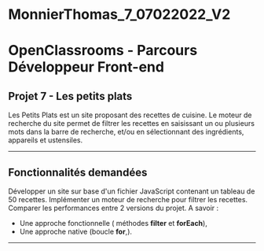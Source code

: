 # MonnierThomas_7_07022022_V2

# OpenClassrooms - Parcours Développeur Front-end

## <a id="start">Projet 7 - Les petits plats</a>

Les Petits Plats est un site proposant des recettes de cuisine.
Le moteur de recherche du site permet de filtrer les recettes en saisissant un ou plusieurs mots dans la barre de recherche, et/ou en sélectionnant des ingrédients, appareils et ustensiles.

---

## Fonctionnalités demandées

Développer un site sur base d'un fichier JavaScript contenant un tableau de 50 recettes.
Implémenter un moteur de recherche pour filtrer les recettes.
Comparer les performances entre 2 versions du projet. A savoir :

- Une approche fonctionnelle ( méthodes **filter** et **forEach**),
- Une approche native (boucle **for**,).

---
